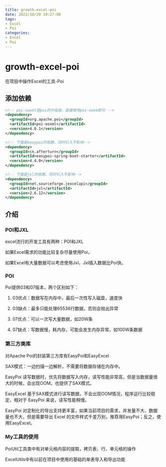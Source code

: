 ```yaml
---
title: growth-excel-poi
date: 2022/10/20 19:27:00
tags:
- Excel
- Poi
categories:
- Excel
- Poi
---
```


# growth-excel-poi

在项目中操作Excel的工具-Poi

## 添加依赖

```xml
<!-- poi-ooxml是poi的升级版，直接使用poi-ooxm即可 -->
<dependency>
  <groupId>org.apache.poi</groupId>
  <artifactId>poi-ooxml</artifactId>
  <version>4.0.1</version>
</dependency>

<!-- 下面是easypoi的依赖，同时引入不影响-->
<dependency>
  <groupId>cn.afterturn</groupId>
  <artifactId>easypoi-spring-boot-starter</artifactId>
  <version>4.4.0</version>
</dependency>

<!-- 下面是jxl的依赖，同时引入不影响-->
<dependency>
  <groupId>net.sourceforge.jexcelapi</groupId>
  <artifactId>jxl</artifactId>
  <version>2.6.12</version>
</dependency>
```

## 介绍

### POI和JXL

excel流行的开发工具有两种：POI和JXL

如果Excel需求的功能比较复杂尽量使用Poi，

如果Excel有大量数据可以考虑使用Jxl，Jxl插入数据比Poi快。

### POI

Poi提供03和07版本，两个区别如下：

1. 03优点：数据写在内存中，最后一次性写入磁盘，速度快

2. 03缺点：最多只能处理65536行数据，否则会抛出异常

  

1. 07优点：可以一次写大量数据，如20W条
2. 07缺点：写数据慢，耗内存，可能会发生内存异常，如100W条数据

### 第三方类库

对Apache Poi的封装第三方库有EasyPoi和EasyExcel

SAX模式：一边扫描一边解析，不需要将数据存储在内存中。

EasyPoi 读写数据时，优先将数据写入内存，读写性能非常高，但是当数据量很大的时候，会出现OOM。也提供了SAX模式。

EasyExcel 基于SAX模式进行读写数据，不会出现OOM情况，程序运行比较稳定，相对于 EasyPoi 来说，读写性能稍慢。

EasyPoi 对定制化的导出支持更丰富，如果当前项目的需求，并发量不大、数据量也不大，但是需要导出 Excel 的文件样式千差万别，推荐用EasyPoi；反之，使用EasyExcel。

### My工具的使用

PoiUtil工具类中有对单元格内容的提取，拷贝表、行、单元格的操作

ExcelUtils中有以前在项目中使用的基础的单表导入和导出功能



